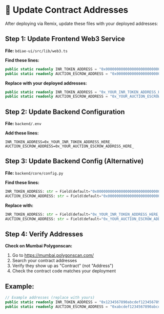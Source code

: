 # 📝 Update Contract Addresses

After deploying via Remix, update these files with your deployed addresses:

## Step 1: Update Frontend Web3 Service

**File:** `bdiae-ui/src/lib/web3.ts`

**Find these lines:**
```typescript
public static readonly INR_TOKEN_ADDRESS = "0x0000000000000000000000000000000000000000";
public static readonly AUCTION_ESCROW_ADDRESS = "0x0000000000000000000000000000000000000000";
```

**Replace with your deployed addresses:**
```typescript
public static readonly INR_TOKEN_ADDRESS = "0x_YOUR_INR_TOKEN_ADDRESS_HERE_";
public static readonly AUCTION_ESCROW_ADDRESS = "0x_YOUR_AUCTION_ESCROW_ADDRESS_HERE_";
```

## Step 2: Update Backend Configuration

**File:** `backend/.env`

**Add these lines:**
```env
INR_TOKEN_ADDRESS=0x_YOUR_INR_TOKEN_ADDRESS_HERE_
AUCTION_ESCROW_ADDRESS=0x_YOUR_AUCTION_ESCROW_ADDRESS_HERE_
```

## Step 3: Update Backend Config (Alternative)

**File:** `backend/core/config.py`

**Find these lines:**
```python
INR_TOKEN_ADDRESS: str = Field(default="0x0000000000000000000000000000000000000000")
AUCTION_ESCROW_ADDRESS: str = Field(default="0x0000000000000000000000000000000000000000")
```

**Replace with:**
```python
INR_TOKEN_ADDRESS: str = Field(default="0x_YOUR_INR_TOKEN_ADDRESS_HERE_")
AUCTION_ESCROW_ADDRESS: str = Field(default="0x_YOUR_AUCTION_ESCROW_ADDRESS_HERE_")
```

## Step 4: Verify Addresses

**Check on Mumbai Polygonscan:**
1. Go to https://mumbai.polygonscan.com/
2. Search your contract addresses
3. Verify they show up as "Contract" (not "Address")
4. Check the contract code matches your deployment

## Example:
```typescript
// Example addresses (replace with yours)
public static readonly INR_TOKEN_ADDRESS = "0x1234567890abcdef1234567890abcdef12345678";
public static readonly AUCTION_ESCROW_ADDRESS = "0xabcdef1234567890abcdef1234567890abcdef12";
```
